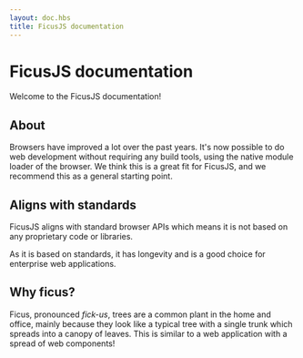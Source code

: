 ```yaml
---
layout: doc.hbs
title: FicusJS documentation
---
```

# FicusJS documentation

Welcome to the FicusJS documentation!

## About

Browsers have improved a lot over the past years. It's now possible to do web development without requiring any build tools, using the native module loader of the browser. We think this is a great fit for FicusJS, and we recommend this as a general starting point.

## Aligns with standards

FicusJS aligns with standard browser APIs which means it is not based on any proprietary code or libraries.

As it is based on standards, it has longevity and is a good choice for enterprise web applications.

## Why ficus?

Ficus, pronounced _fick-us_, trees are a common plant in the home and office, mainly because they look like a typical tree with a single trunk which spreads into a canopy of leaves.
This is similar to a web application with a spread of web components!
